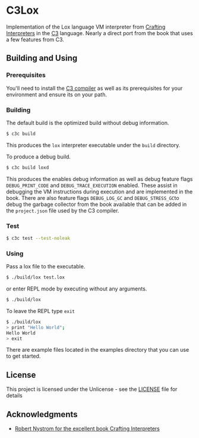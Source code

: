 # C3Lox

Implementation of the Lox language VM interpreter from [Crafting Interpreters](https://github.com/munificent/craftinginterpreters) in the [C3](https://github.com/c3lang/c3c) language. Nearly a direct port from the book that uses a few features from C3.

## Building and Using

### Prerequisites

You'll need to install the [C3 compiler](https://github.com/c3lang/c3c/releases/tag/latest) as well as its prerequisites for your environment and ensure its on your path.

### Building

The default build is the optimized build without debug information.

```bash
$ c3c build
```
This produces the ```lox``` interpreter executable under the ```build``` directory.

To produce a debug build.

```bash
$ c3c build loxd
```
This produces the enables debug information as well as debug feature flags 
```DEBUG_PRINT_CODE``` and ```DEBUG_TRACE_EXECUTION``` enabled. These assist in debugging the VM instructions during execution and are implemented in the book. There are also feature flags ```DEBUG_LOG_GC``` and ```DEBUG_STRESS_GC```to debug the garbage collector from the book available that can be added in the ```project.json``` file used by the C3 compiler.

### Test

```bash
$ c3c test --test-noleak
```

### Using

Pass a lox file to the executable.

```bash
$ ./build/lox test.lox
```
or enter REPL mode by executing without any arguments.

```bash
$ ./build/lox
```
To leave the REPL type ```exit```

```bash
$ ./build/lox
> print "Hello World";
Hello World
> exit
```

There are example files located in the examples directory that you can use to get started.

## License

This project is licensed under the Unlicense - see the [LICENSE](LICENSE) file for details

## Acknowledgments

* [Robert Nystrom for the excellent book Crafting Interpreters](https://craftinginterpreters.com/)